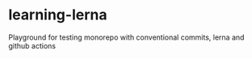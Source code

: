 # learning-lerna
Playground for testing monorepo with conventional commits, lerna and github actions
